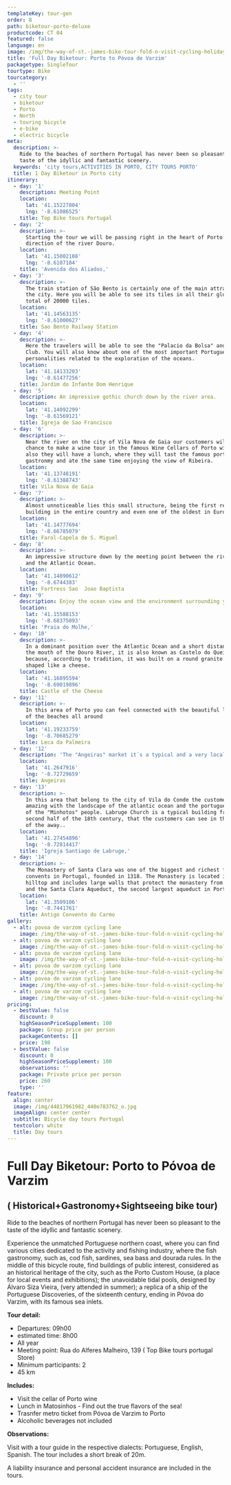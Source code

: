```yaml
---
templateKey: tour-gen
order: 8
path: biketour-porto-deluxe
productcode: CT 04
featured: false
language: en
image: /img/the-way-of-st.-james-bike-tour-fold-n-visit-cycling-holidays-3296.jpg
title: 'Full Day Biketour: Porto to Póvoa de Varzim'
packagetype: SingleTour
tourtype: Bike
tourcategory:
  - ''
tags:
  - city tour
  - biketour
  - Porto
  - North
  - touring bicycle
  - e-bike
  - electric bicycle
meta:
  description: >-
    Ride to the beaches of northern Portugal has never been so pleasant to the
    taste of the idyllic and fantastic scenery.
  keywords: 'city tours,ACTIVITIES IN PORTO, CITY TOURS PORTO'
  title: 1 Day Biketour in Porto city
itinerary:
  - day: '1'
    description: Meeting Point
    location:
      lat: '41.15227804'
      lng: '-8.61086525'
    title: Top Bike tours Portugal
  - day: '2'
    description: >-
      Starting the tour we will be passing right in the heart of Porto in the
      direction of the river Douro.
    location:
      lat: '41.15002108'
      lng: '-8.6107184'
    title: 'Avenida dos Aliados,'
  - day: '3'
    description: >-
      The train station of São Bento is certainly one of the main attractions of
      the city. Here you will be able to see its tiles in all their glory, a
      total of 20000 tiles.
    location:
      lat: '41.14563135'
      lng: '-8.61000627'
    title: Sao Bento Railway Station
  - day: '4'
    description: >-
      Here the travelers will be able to see the "Palacio da Bolsa" and the Hard
      Club. You will also know about one of the most important Portuguese
      personalities related to the exploration of the oceans.
    location:
      lat: '41.14133203'
      lng: '-8.61477256'
    title: Jardim do Infante Dom Henrique
  - day: '5'
    description: An impressive gothic church down by the river area.
    location:
      lat: '41.14092299'
      lng: '-8.61569121'
    title: Igreja de Sao Francisco
  - day: '6'
    description: >-
      Near the river on the city of Vila Nova de Gaia our customers will have a
      chance to make a wine tour in the famous Wine Cellars of Porto wine and
      also they will have a lunch, where they will tast the famous portuguese
      gastronmy and ate the same time enjoying the view of Ribeira.
    location:
      lat: '41.13748191'
      lng: '-8.61388743'
    title: Vila Nova de Gaia
  - day: '7'
    description: >-
      Almost unnoticeable lies this small structure, being the first renaissance
      building in the entire country and even one of the oldest in Europe.
    location:
      lat: '41.14777694'
      lng: '-8.66785079'
    title: Farol-Capela de S. Miguel
  - day: '8'
    description: >-
      An impressive structure down by the meeting point between the river Douro
      and the Atlantic Ocean.
    location:
      lat: '41.14890612'
      lng: '-8.6744383'
    title: Fortress Sao  Joao Baptista
  - day: '9'
    description: Enjoy the ocean view and the environment surrounding you
    location:
      lat: '41.15588153'
      lng: '-8.68375093'
    title: 'Praia do Molhe,'
  - day: '10'
    description: >-
      In a dominant position over the Atlantic Ocean and a short distance from
      the mouth of the Douro River, it is also known as Castelo do Queijo
      because, according to tradition, it was built on a round granite rock and
      shaped like a cheese.
    location:
      lat: '41.16895594'
      lng: '-8.69019896'
    title: Castle of the Cheese
  - day: '11'
    description: >-
      In this area of Porto you can feel connected with the beautiful landscape
      of the beaches all around 
    location:
      lat: '41.19233759'
      lng: '-8.70685279'
    title: Leca da Palmeira
  - day: '12'
    description: 'The "Angeiras" market it´s a typical and a very local fish market '
    location:
      lat: '41.2647916'
      lng: '-8.72729659'
    title: Angeiras
  - day: '13'
    description: >-
      In this area that belong to the city of Vila do Conde the customers can be
      amazing with the landscape of the atlantic ocean and the portuguese life
      of the "Minhotos" people. Labruge Church is a typical building from the
      second half of the 18th century, that the customers can see in the middle
      of the away..
    location:
      lat: '41.27454896'
      lng: '-8.72814417'
    title: 'Igreja Santiago de Labruge,'
  - day: '14'
    description: >-
      The Monastery of Santa Clara was one of the biggest and richest feminine
      convents in Portugal, founded in 1318. The Monastery is located in a
      hilltop and includes large walls that protect the monastery from the east
      and the Santa Clara Aqueduct, the second largest aqueduct in Portugal. 
    location:
      lat: '41.3509106'
      lng: '-8.7441761'
    title: Antigo Convento do Carmo
gallery:
  - alt: povoa de varzom cycling lane
    image: /img/the-way-of-st.-james-bike-tour-fold-n-visit-cycling-holidays-1753.jpg
  - alt: povoa de varzom cycling lane
    image: /img/the-way-of-st.-james-bike-tour-fold-n-visit-cycling-holidays-3346.jpg
  - alt: povoa de varzom cycling lane
    image: /img/the-way-of-st.-james-bike-tour-fold-n-visit-cycling-holidays-3477.jpg
  - alt: povoa de varzom cycling lane
    image: /img/the-way-of-st.-james-bike-tour-fold-n-visit-cycling-holidays-3307.jpg
  - alt: povoa de varzom cycling lane
    image: /img/the-way-of-st.-james-bike-tour-fold-n-visit-cycling-holidays-3253.jpg
  - alt: povoa de varzom cycling lane
    image: /img/the-way-of-st.-james-bike-tour-fold-n-visit-cycling-holidays-1732.jpg
pricing:
  - bestValue: false
    discount: 0
    highSeasonPriceSupplement: 100
    package: Group price per person
    packageContents: []
    price: 198
  - bestValue: false
    discount: 0
    highSeasonPriceSupplement: 100
    observations: ''
    package: Private price per person
    price: 260
    type: ''
feature:
  align: center
  image: /img/44817961982_440e783762_o.jpg
  imageAlign: center center
  subtitle: Bicycle day tours Portugal
  textcolor: white
  title: Day tours
---
```

# Full Day Biketour: Porto to Póvoa de Varzim

## ( Historical+Gastronomy+Sightseeing bike tour)

Ride to the beaches of northern Portugal has never been so pleasant to the taste of the idyllic and fantastic scenery.

Experience the unmatched Portuguese northern coast, where you can find various cities dedicated to the activity and fishing industry, where the fish gastronomy, such as, cod fish, sardines, sea bass and dourada rules. In the middle of this bicycle route, find buildings of public interest, considered as an historical heritage of the city, such as the Porto Custom House, (a place for local events and exhibitions); the unavoidable tidal pools, designed by Álvaro Siza Vieira, (very attended in summer); a replica of a ship of the Portuguese Discoveries, of the sixteenth century, ending in Póvoa do Varzim, with its famous sea inlets.

**Tour detail:**

* Departures: 09h00 
* estimated time: 8h00
* All year
* Meeting point: Rua do Alferes Malheiro, 139 ( Top Bike tours portugal Store)
* Minimum participants: 2
* 45 km

**Includes:** 

* Visit the cellar of Porto wine
* Lunch in Matosinhos - Find out the true flavors of the sea!
* Trasnfer metro ticket from Póvoa de Varzim to Porto
* Alcoholic beverages not included

**Observations:**

Visit with a tour guide in the respective dialects: Portuguese, English, Spanish. The tour includes a short break of 20m.

A liability insurance and personal accident insurance are included in the tours.
